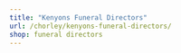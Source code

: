 ```yaml
---
title: "Kenyons Funeral Directors"
url: /chorley/kenyons-funeral-directors/
shop: funeral directors
---
```


